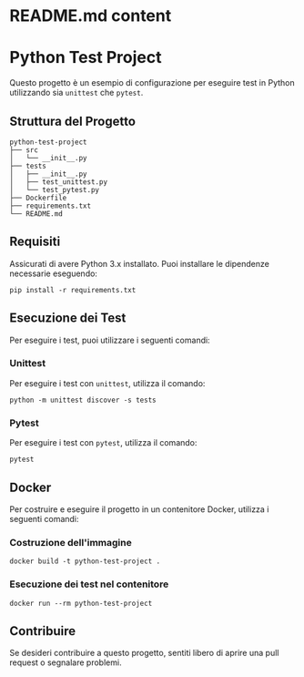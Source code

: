 # README.md content

# Python Test Project

Questo progetto è un esempio di configurazione per eseguire test in Python utilizzando sia `unittest` che `pytest`.

## Struttura del Progetto

```
python-test-project
├── src
│   └── __init__.py
├── tests
│   ├── __init__.py
│   ├── test_unittest.py
│   └── test_pytest.py
├── Dockerfile
├── requirements.txt
└── README.md
```

## Requisiti

Assicurati di avere Python 3.x installato. Puoi installare le dipendenze necessarie eseguendo:

```
pip install -r requirements.txt
```

## Esecuzione dei Test

Per eseguire i test, puoi utilizzare i seguenti comandi:

### Unittest

Per eseguire i test con `unittest`, utilizza il comando:

```
python -m unittest discover -s tests
```

### Pytest

Per eseguire i test con `pytest`, utilizza il comando:

```
pytest
```

## Docker

Per costruire e eseguire il progetto in un contenitore Docker, utilizza i seguenti comandi:

### Costruzione dell'immagine

```
docker build -t python-test-project .
```

### Esecuzione dei test nel contenitore

```
docker run --rm python-test-project
```

## Contribuire

Se desideri contribuire a questo progetto, sentiti libero di aprire una pull request o segnalare problemi.